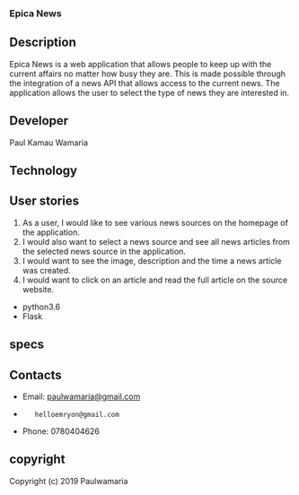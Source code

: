### Epica News

## Description

Epica News is a web application that allows people to keep up with the current affairs no matter how busy they are. This is made possible through the integration of a news API that allows access to the current news. The application allows the user to select the type of news they are interested in.

## Developer

Paul Kamau Wamaria

## Technology

## User stories

1. As a user, I would like to see various news sources on the homepage of the application.
1.  I would also want to select a news source and see all news articles from the selected news source in the application.
1.  I would want to see the image, description and the time a news article was created.
1. I would want to click on an article and read the full article on the source website.

* python3.6
* Flask

## specs



## Contacts

* Email: paulwamaria@gmail.com
*        helloemryon@gmail.com
* Phone: 0780404626

## copyright

Copyright (c) 2019 Paulwamaria

